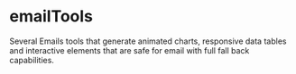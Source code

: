 # emailTools
Several Emails tools that generate animated charts, responsive data tables and interactive elements that are safe for email with full fall back capabilities.

